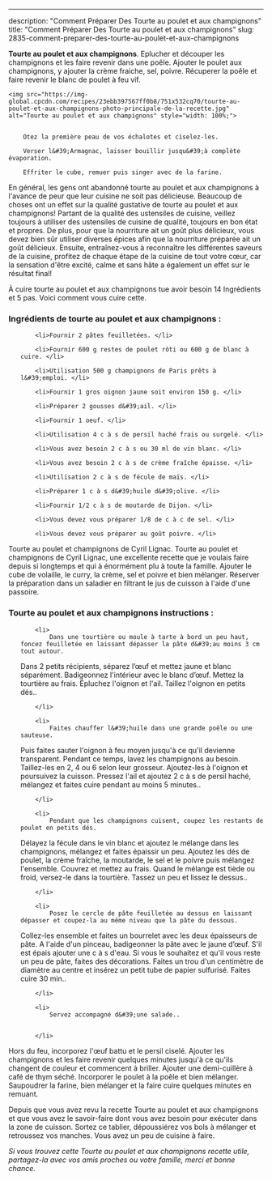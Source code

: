 ---
description: "Comment Préparer Des Tourte au poulet et aux champignons"
title: "Comment Préparer Des Tourte au poulet et aux champignons"
slug: 2835-comment-preparer-des-tourte-au-poulet-et-aux-champignons

<p>
	<strong>Tourte au poulet et aux champignons</strong>. 
	Eplucher et découper les champignons et les faire revenir dans une poêle. Ajouter le poulet aux champignons, y ajouter la crème fraiche, sel, poivre. Récuperer la poêle et faire revenir le blanc de poulet à feu vif.
</p>
<p>
	
	<img src="https://img-global.cpcdn.com/recipes/23ebb397567ff0b8/751x532cq70/tourte-au-poulet-et-aux-champignons-photo-principale-de-la-recette.jpg" alt="Tourte au poulet et aux champignons" style="width: 100%;">
	
	
		Otez la première peau de vos échalotes et ciselez-les.
	
		Verser l&#39;Armagnac, laisser bouillir jusqu&#39;à complète évaporation.
	
		Effriter le cube, remuer puis singer avec de la farine.
	
</p>

En général, les gens ont abandonné tourte au poulet et aux champignons à l'avance de peur que leur cuisine ne soit pas délicieuse. Beaucoup de choses ont un effet sur la qualité gustative de tourte au poulet et aux champignons! Partant de la qualité des ustensiles de cuisine, veillez toujours à utiliser des ustensiles de cuisine de qualité, toujours en bon état et propres. De plus, pour que la nourriture ait un goût plus délicieux, vous devez bien sûr utiliser diverses épices afin que la nourriture préparée ait un goût délicieux. Ensuite, entraînez-vous à reconnaître les différentes saveurs de la cuisine, profitez de chaque étape de la cuisine de tout votre cœur, car la sensation d'être excité, calme et sans hâte a également un effet sur le résultat final!

<!--inarticleads1-->

À cuire tourte au poulet et aux champignons tue avoir besoin 14 Ingrédients et 5 pas. Voici comment vous cuire cette.

<h3>Ingrédients de tourte au poulet et aux champignons :</h3>

<ol>
	
		<li>Fournir 2 pâtes feuilletées. </li>
	
		<li>Fournir 600 g restes de poulet rôti ou 600 g de blanc à cuire. </li>
	
		<li>Utilisation 500 g champignons de Paris prêts à l&#39;emploi. </li>
	
		<li>Fournir 1 gros oignon jaune soit environ 150 g. </li>
	
		<li>Préparer 2 gousses d&#39;ail. </li>
	
		<li>Fournir 1 oeuf. </li>
	
		<li>Utilisation 4 c à s de persil haché frais ou surgelé. </li>
	
		<li>Vous avez besoin 2 c à s ou 30 ml de vin blanc. </li>
	
		<li>Vous avez besoin 2 c à s de crème fraîche épaisse. </li>
	
		<li>Utilisation 2 c à s de fécule de maïs. </li>
	
		<li>Préparer 1 c à s d&#39;huile d&#39;olive. </li>
	
		<li>Fournir 1/2 c à s de moutarde de Dijon. </li>
	
		<li>Vous devez vous préparer 1/8 de c à c de sel. </li>
	
		<li>Vous devez vous préparer au goût poivre. </li>
	
</ol>

Tourte au poulet et champignons de Cyril Lignac. Tourte au poulet et champignons de Cyril Lignac, une excellente recette que je voulais faire depuis si longtemps et qui à énormément plu à toute la famille. Ajouter le cube de volaille, le curry, la crème, sel et poivre et bien mélanger. Réserver la préparation dans un saladier en filtrant le jus de cuisson à l&#39;aide d&#39;une passoire. 

<!--inarticleads2-->

<h3>Tourte au poulet et aux champignons instructions :</h3>

<ol>
	
		<li>
			Dans une tourtière ou moule à tarte à bord un peu haut, foncez feuilletée en laissant dépasser la pâte d&#39;au moins 3 cm tout autour.
Dans 2 petits récipients, séparez l’œuf et mettez jaune et blanc séparément.
Badigeonnez l&#39;intérieur avec le blanc d’œuf.
Mettez la tourtière au frais.
Épluchez l&#39;oignon et l&#39;ail.
Taillez l&#39;oignon en petits dés..
			
			
		</li>
	
		<li>
			Faites chauffer l&#39;huile dans une grande poêle ou une sauteuse.
Puis faites sauter l&#39;oignon à feu moyen jusqu&#39;à ce qu&#39;il devienne transparent.
Pendant ce temps, lavez les champignons au besoin.
Taillez-les en 2, 4 ou 6 selon leur grosseur.
Ajoutez-les à l&#39;oignon et poursuivez la cuisson.
Pressez l&#39;ail et ajoutez 2 c à s de persil haché, mélangez et faites cuire pendant au moins 5 minutes..
			
			
		</li>
	
		<li>
			Pendant que les champignons cuisent, coupez les restants de poulet en petits dés.
Délayez la fécule dans le vin blanc et ajoutez le mélange dans les champignons, mélangez et faites épaissir un peu.
Ajoutez les dés de poulet, la crème fraîche, la moutarde, le sel et le poivre puis mélangez l&#39;ensemble.
Couvrez et mettez au frais.
Quand le mélange est tiède ou froid, versez-le dans la tourtière.
Tassez un peu et lissez le dessus..
			
			
		</li>
	
		<li>
			Posez le cercle de pâte feuilletée au dessus en laissant dépasser et coupez-la au même niveau que la pâte du dessous.
Collez-les ensemble et faites un bourrelet avec les deux épaisseurs de pâte.
A l&#39;aide d&#39;un pinceau, badigeonner la pâte avec le jaune d’œuf.
S&#39;il est épais ajouter une c à s d&#39;eau.
Si vous le souhaitez et qu&#39;il vous reste un peu de pâte, faites des décorations.
Faites un trou d&#39;un centimètre de diamètre au centre et insérez un petit tube de papier sulfurisé.
Faites cuire 30 min..
			
			
		</li>
	
		<li>
			Servez accompagné d&#39;une salade..
			
			
		</li>
	
</ol>

Hors du feu, incorporez l&#39;œuf battu et le persil ciselé. Ajouter les champignons et les faire revenir quelques minutes jusqu&#39;à ce qu&#39;ils changent de couleur et commencent à briller. Ajouter une demi-cuillère à café de thym séché. Incorporer le poulet à la poêle et bien mélanger. Saupoudrer la farine, bien mélanger et la faire cuire quelques minutes en remuant. 

<!--inarticleads1-->

<p>
Depuis que vous avez revu la recette Tourte au poulet et aux champignons et que vous avez le savoir-faire dont vous avez besoin pour exécuter dans la zone de cuisson. Sortez ce tablier, dépoussiérez vos bols à mélanger et retroussez vos manches. Vous avez un peu de cuisine à faire.
</p>

<p>
<i>Si vous trouvez cette Tourte au poulet et aux champignons recette utile, partagez-la avec vos amis proches ou votre famille, merci et bonne chance.</i>
</p>
